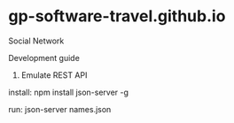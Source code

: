 # gp-software-travel.github.io
Social Network

Development guide

1. Emulate REST API

  install: npm install json-server -g
  
  run: json-server names.json
  
  
